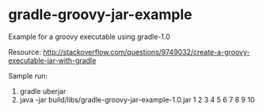 gradle-groovy-jar-example
=========================

Example for a groovy executable using gradle-1.0

Resource: http://stackoverflow.com/questions/9749032/create-a-groovy-executable-jar-with-gradle

Sample run:
1. gradle uberjar
2. java -jar build/libs/gradle-groovy-jar-example-1.0.jar 1 2 3 4 5 6 7 8 9 10
